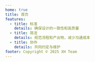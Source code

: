 ```yaml
---
home: true
title: 首页
features:
  - title: 标准
    details: 确保设计的一致性和高质量
  - title: 简洁
    details: 规范流程和产出物，减少沟通成本
  - title: 协作
    details: 共同约定与维护
footer: Copyright © 2025 XH Team
---
```


